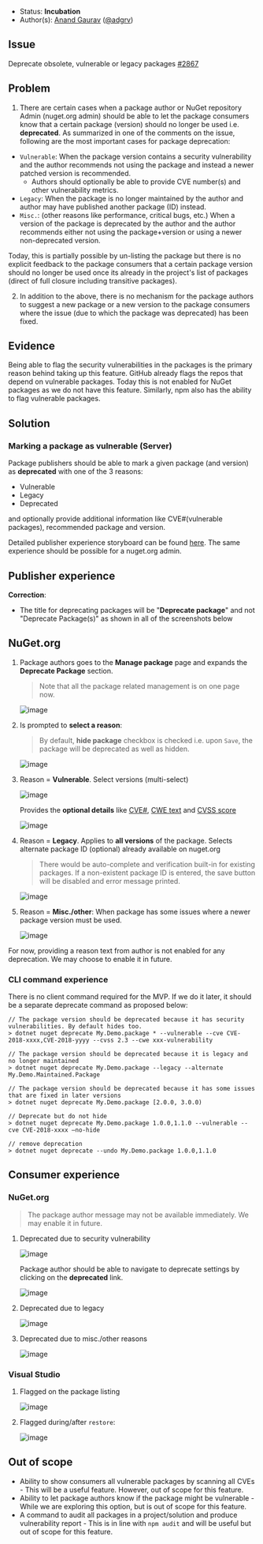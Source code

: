 * Status: **Incubation**
* Author(s): [Anand Gaurav](https://github.com/anangaur) ([@adgrv](https://twitter.com/adgrv))

## Issue
Deprecate obsolete, vulnerable or legacy packages [#2867](https://github.com/NuGet/Home/issues/2867)

## Problem
1. There are certain cases when a package author or NuGet repository Admin (nuget.org admin) should be able to let the package consumers know that a certain package (version) should no longer be used i.e. **deprecated**. As summarized in one of the comments on the issue, following are the most important cases for package deprecation:
 * `Vulnerable`: When the package version contains a security vulnerability and the author recommends not using the package and instead a newer patched version is recommended.
    * Authors should optionally be able to provide CVE number(s) and other vulnerability metrics. 
 * `Legacy`: When the package is no longer maintained by the author and author may have published another package (ID) instead.  
 * `Misc.`: (other reasons like performance, critical bugs, etc.) When a version of the package is deprecated by 
the author and the author recommends either not using the package+version or using a newer non-deprecated version.

  Today, this is partially possible by un-listing the package but there is no explicit feedback to the package consumers that a certain package version should no longer be used once its already in the project's list of packages (direct of full closure including transitive packages). 

2. In addition to the above, there is no mechanism for the package authors to suggest a new package or a new version to the package consumers where the issue (due to which the package was deprecated) has been fixed.

## Evidence
Being able to flag the security vulnerabilities in the packages is the primary reason behind taking up this feature. GitHub already flags the repos that depend on vulnerable packages. Today this is not enabled for NuGet packages as we do not have this feature. Similarly, npm also has the ability to flag vulnerable packages. 

## Solution
### Marking a package as vulnerable (Server)
Package publishers should be able to mark a given package (and version) as **deprecated** with one of the 3 reasons:
* Vulnerable
* Legacy
* Deprecated

and optionally provide additional information like CVE#(vulnerable packages), recommended package and version.

Detailed publisher experience storyboard can be found [here](#publisher-experience). The same experience should be possible for a nuget.org admin.

## Publisher experience

**Correction**: 
* The title for deprecating packages will be "**Deprecate package**" and not "Deprecate Package(s)" as shown in all of the screenshots below

## NuGet.org
1. Package authors goes to the **Manage package** page and expands the **Deprecate Package** section. 

   > Note that all the package related management is on one page now.

   ![image](https://user-images.githubusercontent.com/14800916/49535977-532da900-f87a-11e8-9468-bb774439630b.png)

1. Is prompted to **select a reason**:
   
   > By default, **hide package** checkbox is checked i.e. upon `Save`, the package will be deprecated as well as hidden.

   ![image](https://user-images.githubusercontent.com/14800916/49536154-b586a980-f87a-11e8-9b2c-c853c38be51a.png)

1. Reason = **Vulnerable**. Select versions (multi-select)
   
   ![image](https://user-images.githubusercontent.com/14800916/49536256-ed8dec80-f87a-11e8-8efe-1bb790def53d.png)

   Provides the **optional details** like [CVE#](https://cve.mitre.org/), [CWE text](https://cwe.mitre.org/) and [CVSS score](https://www.first.org/cvss/specification-document#5-Qualitative-Severity-Rating-Scale)
   
   ![image](https://user-images.githubusercontent.com/14800916/49536486-7dcc3180-f87b-11e8-9844-b218978e469f.png)

1. Reason = **Legacy**. Applies to **all versions** of the package. Selects alternate package ID (optional) already available on nuget.org

   > There would be auto-complete and verification built-in for existing packages. If a non-existent package ID is entered, the save button will be disabled and error message printed.

   ![image](https://user-images.githubusercontent.com/14800916/49536760-2084b000-f87c-11e8-8b76-e6788c5b9005.png)

1. Reason = **Misc./other**: When package has some issues where a newer package version must be used. 
  
   ![image](https://user-images.githubusercontent.com/14800916/49536816-4b6f0400-f87c-11e8-89b3-ed7fae6478cb.png)

For now, providing a reason text from author is not enabled for any deprecation. We may choose to enable it in future. 

### CLI command experience

There is no client command required for the MVP. If we do it later, it should be a separate deprecate command as proposed below:
```
// The package version should be deprecated because it has security vulnerabilities. By default hides too.
> dotnet nuget deprecate My.Demo.package * --vulnerable --cve CVE-2018-xxxx,CVE-2018-yyyy --cvss 2.3 --cwe xxx-vulnerability 

// The package version should be deprecated because it is legacy and no longer maintained
> dotnet nuget deprecate My.Demo.package --legacy --alternate My.Demo.Maintained.Package

// The package version should be deprecated because it has some issues that are fixed in later versions
> dotnet nuget deprecate My.Demo.package [2.0.0, 3.0.0)  

// Deprecate but do not hide
> dotnet nuget deprecate My.Demo.package 1.0.0,1.1.0 --vulnerable --cve CVE-2018-xxxx –no-hide

// remove deprecation
> dotnet nuget deprecate --undo My.Demo.package 1.0.0,1.1.0
```


## Consumer experience
### NuGet.org

> The package author message may not be available immediately. We may enable it in future.

1. Deprecated due to security vulnerability

   ![image](https://user-images.githubusercontent.com/14800916/49538131-91799700-f87f-11e8-83e6-4b31a10788e8.png)

   Package author should be able to navigate to deprecate settings by clicking on the **deprecated** link.
   
   ![image](https://user-images.githubusercontent.com/14800916/49538227-c980da00-f87f-11e8-8950-081b3db38e8f.png)

1. Deprecated due to legacy

   ![image](https://user-images.githubusercontent.com/14800916/49537883-000a2500-f87f-11e8-906e-bdfec3ef3d77.png)

1. Deprecated due to misc./other reasons

   ![image](https://user-images.githubusercontent.com/14800916/49538276-ea492f80-f87f-11e8-83ad-a60ce1e77122.png)

### Visual Studio

1. Flagged on the package listing

   ![image](https://user-images.githubusercontent.com/14800916/49548933-212d3e80-f89c-11e8-8b16-fbfb0fd2fa60.png)

1. Flagged during/after `restore`:

   ![image](https://user-images.githubusercontent.com/14800916/49548956-36a26880-f89c-11e8-9bc2-33a25bddf4e8.png)

## Out of scope
* Ability to show consumers all vulnerable packages by scanning all CVEs - This will be a useful feature. However, out of scope for this feature.
* Ability to let package authors know if the package might be vulnerable - While we are exploring this option, but is out of scope for this feature.
* A command to audit all packages in a project/solution and produce vulnerability report - This is in line with `npm audit` and will be useful but out of scope for this feature.


